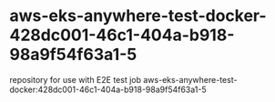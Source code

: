 # aws-eks-anywhere-test-docker-428dc001-46c1-404a-b918-98a9f54f63a1-5
repository for use with E2E test job aws-eks-anywhere-test-docker:428dc001-46c1-404a-b918-98a9f54f63a1-5
